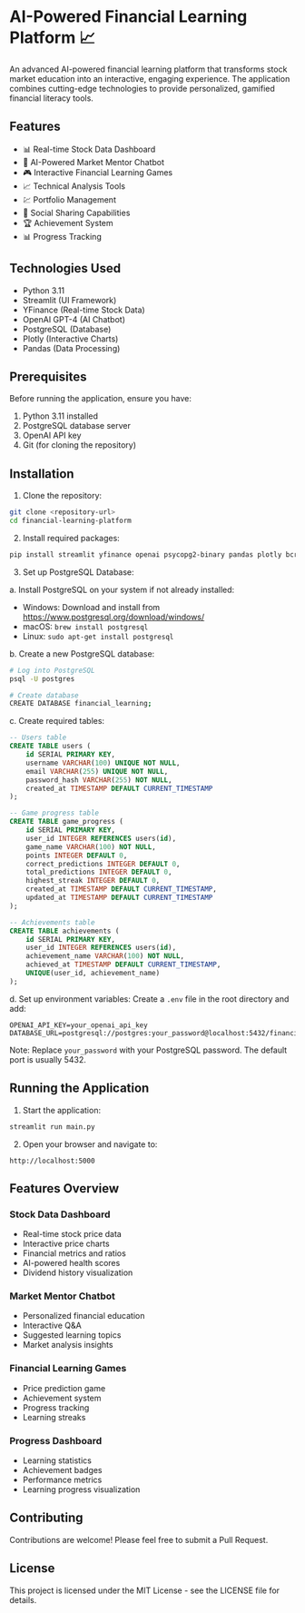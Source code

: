 # AI-Powered Financial Learning Platform 📈

An advanced AI-powered financial learning platform that transforms stock market education into an interactive, engaging experience. The application combines cutting-edge technologies to provide personalized, gamified financial literacy tools.

## Features

- 📊 Real-time Stock Data Dashboard
- 🤖 AI-Powered Market Mentor Chatbot
- 🎮 Interactive Financial Learning Games
- 📈 Technical Analysis Tools
- 💹 Portfolio Management
- 📱 Social Sharing Capabilities
- 🏆 Achievement System
- 📊 Progress Tracking

## Technologies Used

- Python 3.11
- Streamlit (UI Framework)
- YFinance (Real-time Stock Data)
- OpenAI GPT-4 (AI Chatbot)
- PostgreSQL (Database)
- Plotly (Interactive Charts)
- Pandas (Data Processing)

## Prerequisites

Before running the application, ensure you have:

1. Python 3.11 installed
2. PostgreSQL database server
3. OpenAI API key
4. Git (for cloning the repository)

## Installation

1. Clone the repository:
```bash
git clone <repository-url>
cd financial-learning-platform
```

2. Install required packages:
```bash
pip install streamlit yfinance openai psycopg2-binary pandas plotly bcrypt
```

3. Set up PostgreSQL Database:

a. Install PostgreSQL on your system if not already installed:
   - Windows: Download and install from https://www.postgresql.org/download/windows/
   - macOS: `brew install postgresql`
   - Linux: `sudo apt-get install postgresql`

b. Create a new PostgreSQL database:
```bash
# Log into PostgreSQL
psql -U postgres

# Create database
CREATE DATABASE financial_learning;
```

c. Create required tables:
```sql
-- Users table
CREATE TABLE users (
    id SERIAL PRIMARY KEY,
    username VARCHAR(100) UNIQUE NOT NULL,
    email VARCHAR(255) UNIQUE NOT NULL,
    password_hash VARCHAR(255) NOT NULL,
    created_at TIMESTAMP DEFAULT CURRENT_TIMESTAMP
);

-- Game progress table
CREATE TABLE game_progress (
    id SERIAL PRIMARY KEY,
    user_id INTEGER REFERENCES users(id),
    game_name VARCHAR(100) NOT NULL,
    points INTEGER DEFAULT 0,
    correct_predictions INTEGER DEFAULT 0,
    total_predictions INTEGER DEFAULT 0,
    highest_streak INTEGER DEFAULT 0,
    created_at TIMESTAMP DEFAULT CURRENT_TIMESTAMP,
    updated_at TIMESTAMP DEFAULT CURRENT_TIMESTAMP
);

-- Achievements table
CREATE TABLE achievements (
    id SERIAL PRIMARY KEY,
    user_id INTEGER REFERENCES users(id),
    achievement_name VARCHAR(100) NOT NULL,
    achieved_at TIMESTAMP DEFAULT CURRENT_TIMESTAMP,
    UNIQUE(user_id, achievement_name)
);
```

d. Set up environment variables:
Create a `.env` file in the root directory and add:
```
OPENAI_API_KEY=your_openai_api_key
DATABASE_URL=postgresql://postgres:your_password@localhost:5432/financial_learning
```

Note: Replace `your_password` with your PostgreSQL password. The default port is usually 5432.

## Running the Application

1. Start the application:
```bash
streamlit run main.py
```

2. Open your browser and navigate to:
```
http://localhost:5000
```

## Features Overview

### Stock Data Dashboard
- Real-time stock price data
- Interactive price charts
- Financial metrics and ratios
- AI-powered health scores
- Dividend history visualization

### Market Mentor Chatbot
- Personalized financial education
- Interactive Q&A
- Suggested learning topics
- Market analysis insights

### Financial Learning Games
- Price prediction game
- Achievement system
- Progress tracking
- Learning streaks

### Progress Dashboard
- Learning statistics
- Achievement badges
- Performance metrics
- Learning progress visualization

## Contributing

Contributions are welcome! Please feel free to submit a Pull Request.

## License

This project is licensed under the MIT License - see the LICENSE file for details.
